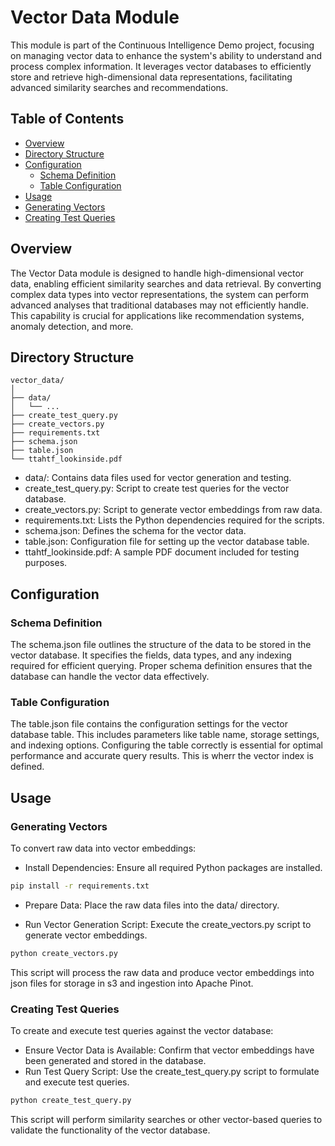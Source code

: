 # Vector Data Module

This module is part of the Continuous Intelligence Demo project, focusing on managing vector data to enhance the system's ability to understand and process complex information. It leverages vector databases to efficiently store and retrieve high-dimensional data representations, facilitating advanced similarity searches and recommendations.​

## Table of Contents

- [Overview](#overview)
- [Directory Structure](#directory-structure)
- [Configuration](#configuration)
   - [Schema Definition](#schema-definitions)
   - [Table Configuration](#table-configuration)
- [Usage](#usage) 
- [Generating Vectors](#generating-vector)
- [Creating Test Queries](#creating-test-queries)

## Overview

The Vector Data module is designed to handle high-dimensional vector data, enabling efficient similarity searches and data retrieval. By converting complex data types into vector representations, the system can perform advanced analyses that traditional databases may not efficiently handle. This capability is crucial for applications like recommendation systems, anomaly detection, and more.

## Directory Structure

```
vector_data/
│
├── data/
│   └── ...
├── create_test_query.py
├── create_vectors.py
├── requirements.txt
├── schema.json
├── table.json
└── ttahtf_lookinside.pdf
```

- data/: Contains data files used for vector generation and testing.​
- create_test_query.py: Script to create test queries for the vector database.​
- create_vectors.py: Script to generate vector embeddings from raw data.​
- requirements.txt: Lists the Python dependencies required for the scripts.​
- schema.json: Defines the schema for the vector data.​
- table.json: Configuration file for setting up the vector database table.​
- ttahtf_lookinside.pdf: A sample PDF document included for testing purposes.

## Configuration

### Schema Definition 
The schema.json file outlines the structure of the data to be stored in the vector database. It specifies the fields, data types, and any indexing required for efficient querying. Proper schema definition ensures that the database can handle the vector data effectively.​

### Table Configuration

The table.json file contains the configuration settings for the vector database table. This includes parameters like table name, storage settings, and indexing options. Configuring the table correctly is essential for optimal performance and accurate query results. This is wherr the vector index is defined.

## Usage

### Generating Vectors

To convert raw data into vector embeddings:​

- Install Dependencies: Ensure all required Python packages are installed.​

```bash
pip install -r requirements.txt
```

- Prepare Data: Place the raw data files into the data/ directory.​

- Run Vector Generation Script: Execute the create_vectors.py script to generate vector embeddings.​

```bash
python create_vectors.py
```

This script will process the raw data and produce vector embeddings into json files for storage in s3 and ingestion into Apache Pinot.​

### Creating Test Queries
To create and execute test queries against the vector database:​

- Ensure Vector Data is Available: Confirm that vector embeddings have been generated and stored in the database.​
- Run Test Query Script: Use the create_test_query.py script to formulate and execute test queries.​

```bash
python create_test_query.py
```

This script will perform similarity searches or other vector-based queries to validate the functionality of the vector database.​

